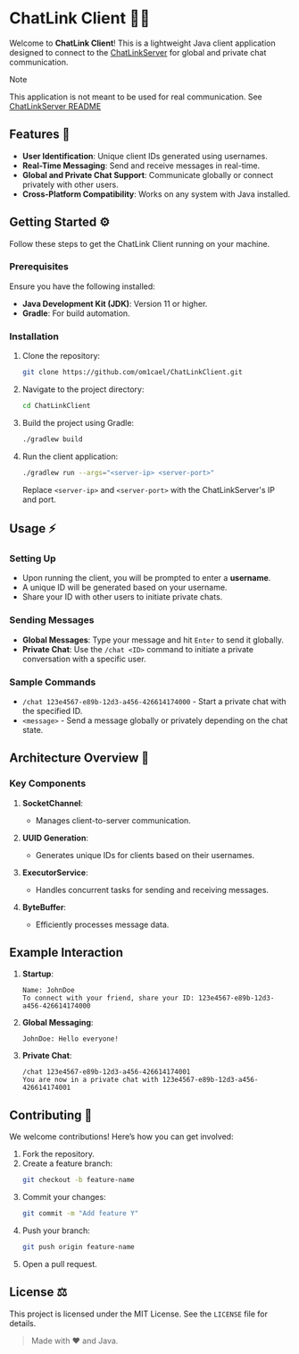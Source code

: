 # ChatLink Client 🔗✨

Welcome to **ChatLink Client**! This is a lightweight Java client application designed to connect to the [ChatLinkServer](https://github.com/om1cael/ChatLink-Server) for global and private chat communication.

> [!NOTE]  
> This application is not meant to be used for real communication. See [ChatLinkServer README](https://github.com/om1cael/ChatLink-Server/blob/main/README.md)

## Features 🌟

- **User Identification**: Unique client IDs generated using usernames.
- **Real-Time Messaging**: Send and receive messages in real-time.
- **Global and Private Chat Support**: Communicate globally or connect privately with other users.
- **Cross-Platform Compatibility**: Works on any system with Java installed.

## Getting Started ⚙️

Follow these steps to get the ChatLink Client running on your machine.

### Prerequisites

Ensure you have the following installed:

- **Java Development Kit (JDK)**: Version 11 or higher.
- **Gradle**: For build automation.

### Installation

1. Clone the repository:
   ```bash
   git clone https://github.com/om1cael/ChatLinkClient.git
   ```

2. Navigate to the project directory:
   ```bash
   cd ChatLinkClient
   ```

3. Build the project using Gradle:
   ```bash
   ./gradlew build
   ```

4. Run the client application:
   ```bash
   ./gradlew run --args="<server-ip> <server-port>"
   ```
   Replace `<server-ip>` and `<server-port>` with the ChatLinkServer's IP and port.

## Usage ⚡

### Setting Up
- Upon running the client, you will be prompted to enter a **username**.
- A unique ID will be generated based on your username.
- Share your ID with other users to initiate private chats.

### Sending Messages
- **Global Messages**: Type your message and hit `Enter` to send it globally.
- **Private Chat**: Use the `/chat <ID>` command to initiate a private conversation with a specific user.

### Sample Commands
- `/chat 123e4567-e89b-12d3-a456-426614174000` - Start a private chat with the specified ID.
- `<message>` - Send a message globally or privately depending on the chat state.

## Architecture Overview 🎨

### Key Components

1. **SocketChannel**:
   - Manages client-to-server communication.

2. **UUID Generation**:
   - Generates unique IDs for clients based on their usernames.

3. **ExecutorService**:
   - Handles concurrent tasks for sending and receiving messages.

4. **ByteBuffer**:
   - Efficiently processes message data.

## Example Interaction

1. **Startup**:
   ```
   Name: JohnDoe
   To connect with your friend, share your ID: 123e4567-e89b-12d3-a456-426614174000
   ```

2. **Global Messaging**:
   ```
   JohnDoe: Hello everyone!
   ```

3. **Private Chat**:
   ```
   /chat 123e4567-e89b-12d3-a456-426614174001
   You are now in a private chat with 123e4567-e89b-12d3-a456-426614174001
   ```

## Contributing 🌱

We welcome contributions! Here’s how you can get involved:

1. Fork the repository.
2. Create a feature branch:
   ```bash
   git checkout -b feature-name
   ```
3. Commit your changes:
   ```bash
   git commit -m "Add feature Y"
   ```
4. Push your branch:
   ```bash
   git push origin feature-name
   ```
5. Open a pull request.

## License ⚖️

This project is licensed under the MIT License. See the `LICENSE` file for details.

> Made with ❤️ and Java.

